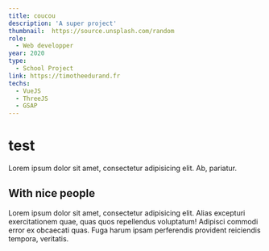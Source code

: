```yaml
---
title: coucou
description: 'A super project'
thumbnail:  https://source.unsplash.com/random
role:
  - Web developper
year: 2020
type:
  - School Project
link: https://timotheedurand.fr
techs:
  - VueJS
  - ThreeJS
  - GSAP
---
```


# test

Lorem ipsum dolor sit amet, consectetur adipisicing elit. Ab, pariatur.

## With nice people

Lorem ipsum dolor sit amet, consectetur adipisicing elit. Alias excepturi exercitationem quae, quas quos repellendus
voluptatum! Adipisci commodi error ex obcaecati quas. Fuga harum ipsam perferendis provident reiciendis tempora, veritatis.
